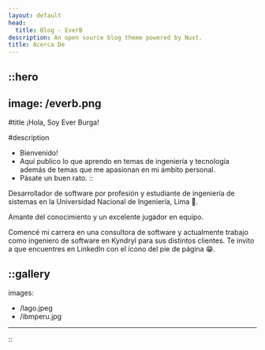 ```yaml
---
layout: default
head:
  title: Blog - EverB
description: An open source blog theme powered by Nuxt.
title: Acerca De 
---
```


::hero
---
image: /everb.png
---
#title
¡Hola, Soy Ever Burga!

#description
- Bienvenido!
- Aquí publico lo que aprendo en temas de ingeniería y tecnología además de temas que me apasionan en mi ámbito personal.
- Pásate un buen rato.
::

Desarrollador de software por profesión y estudiante de ingeniería de sistemas en la Universidad Nacional de Ingeniería, Lima 🚀. 

Amante del conocimiento y un excelente jugador en equipo. 

Comencé mi carrera en una consultora de software y actualmente trabajo como ingeniero de software en Kyndryl para sus distintos clientes. Te invito a que encuentres en LinkedIn con el ícono del pie de página 😁.  

::gallery
---
images:
  - /lago.jpeg
  - /ibmperu.jpg
---
::
